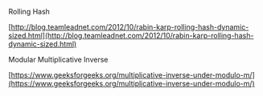 Rolling Hash

[http://blog.teamleadnet.com/2012/10/rabin-karp-rolling-hash-dynamic-sized.html](http://blog.teamleadnet.com/2012/10/rabin-karp-rolling-hash-dynamic-sized.html)

Modular Multiplicative Inverse

[https://www.geeksforgeeks.org/multiplicative-inverse-under-modulo-m/](https://www.geeksforgeeks.org/multiplicative-inverse-under-modulo-m/)

